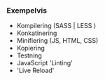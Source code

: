 <h3>  Exempelvis </h3>

<ul>
	<li>Kompilering (SASS | LESS )</li>
	<li>Konkatinering</li>
	<li>Minifiering (JS, HTML, CSS)</li>
	<li>Kopiering</li>
	<li>Testning</li>
	<li>JavaScript 'Linting'</li>
	<li>'Live Reload'</li>
</ul>

